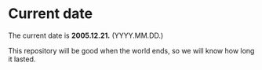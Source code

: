 # Current date

The current date is **2005.12.21.** (YYYY.MM.DD.)

This repository will be good when the world ends, so we will know how long it lasted.